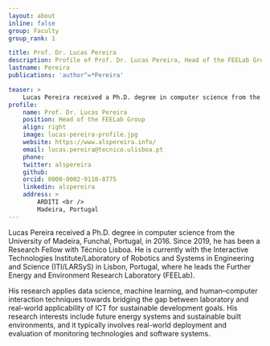```yaml
---
layout: about
inline: false
group: Faculty
group_rank: 1

title: Prof. Dr. Lucas Pereira
description: Profile of Prof. Dr. Lucas Pereira, Head of the FEELab Group.
lastname: Pereira
publications: 'author^=*Pereira'

teaser: >
    Lucas Pereira received a Ph.D. degree in computer science from the University of Madeira, Funchal, Portugal, in 2016. Since 2019, he has been a Research Fellow with Técnico Lisboa.
profile:
    name: Prof. Dr. Lucas Pereira
    position: Head of the FEELab Group
    align: right
    image: lucas-pereira-profile.jpg
    website: https://www.alspereira.info/
    email: lucas.pereira@tecnico.ulisboa.pt
    phone:
    twitter: alspereira
    github:
    orcid: 0000-0002-9110-8775
    linkedin: alspereira
    address: >
        ARDITI <br />
        Madeira, Portugal
---
```


Lucas Pereira received a Ph.D. degree in computer science from the University of Madeira, Funchal, Portugal, in 2016.
Since 2019, he has been a Research Fellow with Técnico Lisboa. He is currently with the Interactive Technologies Institute/Laboratory of Robotics and Systems in Engineering and Science (ITI/LARSyS) in Lisbon, Portugal, where he leads the Further Energy and Environment Research Laboratory (FEELab).

His research applies data science, machine learning, and human–computer interaction techniques towards bridging the gap between laboratory and real-world applicability of ICT for sustainable development goals. His research interests include future energy systems and sustainable built environments, and it typically involves real-world deployment and evaluation of monitoring technologies and software systems.


